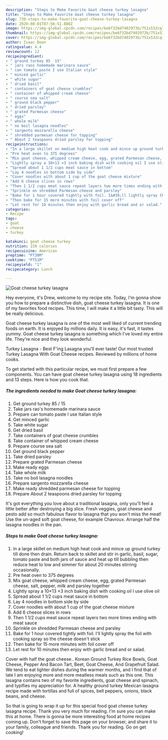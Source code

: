 ```yaml
---
description: "Steps to Make Favorite Goat cheese turkey lasagna"
title: "Steps to Make Favorite Goat cheese turkey lasagna"
slug: 739-steps-to-make-favorite-goat-cheese-turkey-lasagna
date: 2020-08-01T07:56:51.886Z
image: https://img-global.cpcdn.com/recipes/be6f32bd7402973b/751x532cq70/goat-cheese-turkey-lasagna-recipe-main-photo.jpg
thumbnail: https://img-global.cpcdn.com/recipes/be6f32bd7402973b/751x532cq70/goat-cheese-turkey-lasagna-recipe-main-photo.jpg
cover: https://img-global.cpcdn.com/recipes/be6f32bd7402973b/751x532cq70/goat-cheese-turkey-lasagna-recipe-main-photo.jpg
author: Isaac Dean
ratingvalue: 4.4
reviewcount: 12
recipeingredient:
- " ground turkey 85  15"
- " jars raos homemade marinara sauce"
- " can tomato paste I use Italian style"
- " minced garlic"
- " white sugar"
- " dried basil"
- " containers of goat cheese crumbles"
- " container of whipped cream cheese"
- " course sea salt"
- " ground black pepper"
- " dried parsley"
- " grated Parmesan cheese"
- " eggs"
- " whole milk"
- " no boil lasagna noodles"
- " sargento mozzarella cheese"
- " shredded parmesan cheese for topping"
- " About 2 teaspoons dried parsley for topping"
recipeinstructions:
- "In a large skillet on medium high heat cook and mince up ground turkey till done then drain. Return back to skillet and stir in garlic, basil, sugar, tomato paste and both jars of sauce and heat up till bubbling then reduce heat to low and simmer for about 20 minutes stirring occasionally."
- "Pre heat oven to 375 degrees"
- "Mix goat cheese, whipped cream cheese, egg, grated Parmesan cheese, salt, pepper, milk and parsley together"
- "Lightly spray a 10×13 ×3 inch baking dish with cooking oil I use olive oil"
- "Spread about 1 1/2 cups meat sauce in bottom"
- "Lay 4 noodles in bottom side by side"
- "Cover noodles with about 1 cup of the goat cheese mixture"
- "Add 6 cheese slices in rows"
- "Then 1 1/2 cups meat sauce repeat layers two more times ending with meat sauce"
- "Sprinkle on shredded Parmesan cheese and parsley"
- "Bake for 1 hour covered tightly with foil. I&#39;ll lightly spray the foil with cooking spray so the cheese doesn&#39;t stick"
- "Then bake for 15 more minutes with foil cover off"
- "Let rest for 10 minutes then enjoy with garlic bread and or salad."
categories:
- Recipe
tags:
- goat
- cheese
- turkey

katakunci: goat cheese turkey 
nutrition: 159 calories
recipecuisine: American
preptime: "PT30M"
cooktime: "PT51M"
recipeyield: "1"
recipecategory: Lunch

---
```



![Goat cheese turkey lasagna](https://img-global.cpcdn.com/recipes/be6f32bd7402973b/751x532cq70/goat-cheese-turkey-lasagna-recipe-main-photo.jpg)

Hey everyone, it's Drew, welcome to my recipe site. Today, I'm gonna show you how to prepare a distinctive dish, goat cheese turkey lasagna. It is one of my favorites food recipes. This time, I will make it a little bit tasty. This will be really delicious.

Goat cheese turkey lasagna is one of the most well liked of current trending foods on earth. It is enjoyed by millions daily. It is easy, it's fast, it tastes yummy. Goat cheese turkey lasagna is something which I've loved my entire life. They're nice and they look wonderful.

Turkey Lasagna - Best F&#39;ing Lasagna you&#39;ll ever taste! Our most trusted Turkey Lasagna With Goat Cheese recipes. Reviewed by millions of home cooks.


To get started with this particular recipe, we must first prepare a few components. You can have goat cheese turkey lasagna using 18 ingredients and 13 steps. Here is how you cook that.

<!--inarticleads1-->

##### The ingredients needed to make Goat cheese turkey lasagna:

1. Get  ground turkey 85 / 15
1. Take  jars rao&#39;s homemade marinara sauce
1. Prepare  can tomato paste I use Italian style
1. Get  minced garlic
1. Take  white sugar
1. Get  dried basil
1. Take  containers of goat cheese crumbles
1. Take  container of whipped cream cheese
1. Prepare  course sea salt
1. Get  ground black pepper
1. Take  dried parsley
1. Prepare  grated Parmesan cheese
1. Make ready  eggs
1. Take  whole milk
1. Take  no boil lasagna noodles
1. Prepare  sargento mozzarella cheese
1. Make ready  shredded parmesan cheese for topping
1. Prepare  About 2 teaspoons dried parsley for topping


It&#39;s got everything you love about a traditional lasagna, only you&#39;ll feel a little better after destroying a big slice. Fresh veggies, goat cheese and pesto add so much fabulous flavor to lasagna that you won&#39;t miss the meat! Use the un-aged soft goat cheese, for example Chavroux. Arrange half the lasagna noodles in the pan. 

<!--inarticleads2-->

##### Steps to make Goat cheese turkey lasagna:

1. In a large skillet on medium high heat cook and mince up ground turkey till done then drain. Return back to skillet and stir in garlic, basil, sugar, tomato paste and both jars of sauce and heat up till bubbling then reduce heat to low and simmer for about 20 minutes stirring occasionally.
1. Pre heat oven to 375 degrees
1. Mix goat cheese, whipped cream cheese, egg, grated Parmesan cheese, salt, pepper, milk and parsley together
1. Lightly spray a 10×13 ×3 inch baking dish with cooking oil I use olive oil
1. Spread about 1 1/2 cups meat sauce in bottom
1. Lay 4 noodles in bottom side by side
1. Cover noodles with about 1 cup of the goat cheese mixture
1. Add 6 cheese slices in rows
1. Then 1 1/2 cups meat sauce repeat layers two more times ending with meat sauce
1. Sprinkle on shredded Parmesan cheese and parsley
1. Bake for 1 hour covered tightly with foil. I&#39;ll lightly spray the foil with cooking spray so the cheese doesn&#39;t stick
1. Then bake for 15 more minutes with foil cover off
1. Let rest for 10 minutes then enjoy with garlic bread and or salad.


Cover with half the goat cheese.. Korean Ground Turkey Rice Bowls, Goat Cheese, Pepper And Bacon Tart, Beet, Goat Cheese, And Grapefruit Salad. We tend to eat lighter dishes during the warmer months, and I find that of late I am enjoying more and more meatless meals such as this one. This lasagna contains two of my favorite ingredients, goat cheese and spinach, and typifies my appreciation for. A healthy ground turkey Mexican lasagna recipe made with tortillas and full of spices, bell peppers, onions, black beans, and cheese. 

So that is going to wrap it up for this special food goat cheese turkey lasagna recipe. Thank you very much for reading. I'm sure you can make this at home. There is gonna be more interesting food at home recipes coming up. Don't forget to save this page on your browser, and share it to your family, colleague and friends. Thank you for reading. Go on get cooking!

